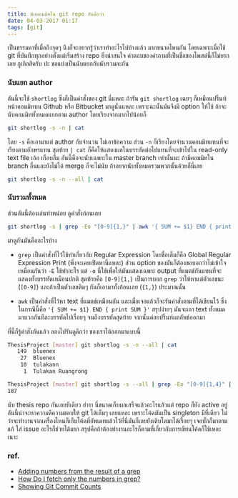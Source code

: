 ```yaml
---
title: นับคอมมิทใน git repo กันดีกว่า
date: 04-03-2017 01:17
tags: [git]
---
```


เป็นธรรมดาที่เมื่อถึงจุดๆ นึงก็จะอยากรู้ว่าเราทำอะไรไปบ้างแล้ว มากขนาดไหนกัน โดยเฉพาะเมื่อใช้ git ที่บันทึกทุกอย่างตั้งแต่เริ่มสร้าง repo ยิ่งน่าสนใจ คำตอบของคำถามที่เป็นชื่อของโพสต์นี้ก็ไม่ยากเลย กูเกิลสิครับ ปะ ขอแบ่งเป็นนับแยกกับนับรวมละกัน

### นับแยก author

อันนี้จะใช้ `shortlog` ซึ่งก็เป็นคำสั่งของ git นี่แหละ ถ้ารัน `git shortlog` เฉยๆ ก็เหมือนปริ้นท์หน้าคอมมิทบน Github หรือ Bitbucket มาดูนั่นแหละ เพราะฉะนั้นมันจึงมี option ให้ใช้ ถ้าจะนับคอมมิททั้งหมดแยกตาม author โดยเรียงจากมากไปน้อยก็

```sh
git shortlog -s -n | cat
```

โดย `-s` คือเอามาแต่ author กับจำนวน ไม่เอาข้อความ ส่วน `-n` ก็เรียงโดยจำนวนคอมมิทแทนที่จะเรียงตามอักษรแทน สุดท้าย `| cat` ก็คือให้แสดงผลในบรรทัดต่อไปแทนที่จะเข้าไปใน read-only text file เอ้อ เกือบลืม อันนี้คือจะนับเฉพาะใน master branch เท่านั้นนะ ถ้ามีคอมมิทใน branch อื่นและยังไม่ได้ merge ก็จะไม่นับ ถ้าอยากนับทั้งหมดรวมพวกนั้นด้วยก็นี่เลย

```sh
git shortlog -s -n --all | cat
```

### นับรวมทั้งหมด

ส่วนอันนี้ต้องเล่นท่าหน่อย ดูคำสั่งก่อนเลย

```sh
git shortlog -s | grep -Eo "[0-9]{1,}" | awk '{ SUM += $1} END { print SUM }'
```

มาดูกันมันคืออะไรบ้าง

- `grep` เป็นคำสั่งที่ไว้ใช้ทำเกี่ยวกับ Regular Expression โดยชื่อเต็มก็คือ Global Regular Expression Print (พึ่งจะเคยเปิดหานี่แหละ) ส่วน option ของมันก็ต้องขอบอกว่าไม่เข้าใจเหมือนกันว่า `-E` ใช้ทำอะไร แต่ `-o` นี่ใช้เพื่อให้มันแสดงเฉพาะ output ที่แมตช์กันแทนที่จะแสดงทั้งบรรทัดเหมือนปกติ สุดท้ายคือ `[0-9]{1,}` เป็นการบอก `grep` ว่าให้หาแต่ตัวเลขนะ (`[0-9]`) และถ้าเป็นตัวเลขติดๆ กันก็เอามาทั้งก้อนเลย (`{1,}`) ประมาณนั้น

- `awk` เป็นคำสั่งที่ไว้หา text ที่แมตช์เหมือนกัน และเมื่อเจอแล้วก็จะรันคำสั่งตามที่ได้เขียนไว้ ซึ่งในกรณีนี้คือ `'{ SUM += $1} END { print SUM }'` สรุปง่ายๆ มันจะเอา text ทั้งหมดมาบวกกันทีละบรรทัดไปเรื่อยๆ จนถึงบรรทัดสุดท้าย จากนั้นค่อยปริ้นท์ผลลัพธ์ออกมา

ที่นี้ก็รู้คำสั่งกันแล้ว ลองไปรันดูดีกว่า ของเราได้ออกมาแบบนี้

```sh
ThesisProject [master] git shortlog -s -n --all | cat
   149  bluenex
    27  Bluenex
    10  tulakann
     1  Tulakan Ruangrong

ThesisProject [master] git shortlog -s --all | grep -Eo "[0-9]{1,4}" | awk '{ SUM += $1} END { print SUM }'
187
```

นับ thesis repo กันเลยทีเดียว ฮ่าาา นี่ขนาดเก็บผลเสร็จแล้วอะไรแล้วแต่ repo ก็ยัง active อยู่ อันนี้น่าจะยกความดีความชอบให้ git ได้เต็มๆ เลยแหละ เพราะโค้ดมันเป็น singleton มีที่เดียว ไม่ว่าจะทำงานจากเครื่องไหนก็เก็บโค้ดที่อัพเดทแล้วไว้ที่นี่มันก็เลยยังเติบโตมาได้เรื่อยๆ เจอบั๊กก็มาตามแก้ ใส่ issue อะไรก็ช่วยได้มาก สรุปคือถ้าต้องทำงานอะไรก็ตามที่เกี่ยวกับการเขียนโค้ดก็ใช้เหอะ เนาะ

### ref.

- [Adding numbers from the result of a grep](http://unix.stackexchange.com/questions/4840/adding-numbers-from-the-result-of-a-grep)
- [How Do I fetch only the numbers in grep?](http://askubuntu.com/questions/184204/how-do-i-fetch-only-the-numbers-in-grep)
- [Showing Git Commit Counts](http://zanshin.net/2012/06/08/showing-git-commit-counts/)


